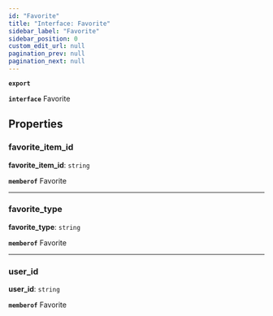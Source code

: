 ```yaml
---
id: "Favorite"
title: "Interface: Favorite"
sidebar_label: "Favorite"
sidebar_position: 0
custom_edit_url: null
pagination_prev: null
pagination_next: null
---
```


**`export`**

**`interface`** Favorite

## Properties

### favorite\_item\_id

 **favorite\_item\_id**: `string`

**`memberof`** Favorite

___

### favorite\_type

 **favorite\_type**: `string`

**`memberof`** Favorite

___

### user\_id

 **user\_id**: `string`

**`memberof`** Favorite
